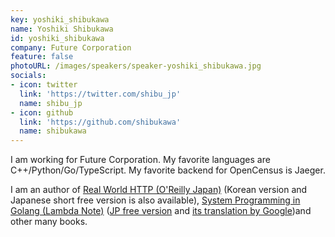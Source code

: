 ```yaml
---
key: yoshiki_shibukawa
name: Yoshiki Shibukawa
id: yoshiki_shibukawa
company: Future Corporation
feature: false
photoURL: /images/speakers/speaker-yoshiki_shibukawa.jpg
socials:
- icon: twitter
  link: 'https://twitter.com/shibu_jp'
  name: shibu_jp
- icon: github
  link: 'https://github.com/shibukawa'
  name: shibukawa
---
```

I am working for Future Corporation. My favorite languages are C++/Python/Go/TypeScript. My favorite backend for OpenCensus is Jaeger.

I am an author of [Real World HTTP (O'Reilly Japan)](https://www.oreilly.co.jp/books/9784873119038/) (Korean version and Japanese short free version is also available), [System Programming in Golang (Lambda Note)](https://www.lambdanote.com/products/go) ([JP free version](https://ascii.jp/serialarticles/1235262/) and [its translation by Google](https://translate.google.com/translate?sl=ja&tl=en&u=https://ascii.jp/serialarticles/1235262/))and other many books.
